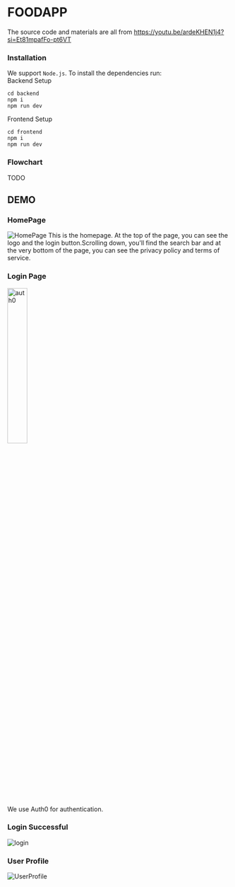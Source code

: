 # FOODAPP
The source code and materials are all from https://youtu.be/ardeKHEN1j4?si=Et81mpafFo-pt6VT
### Installation ###
We support ```Node.js```. To install the dependencies run:</br>
Backend Setup
```
cd backend
npm i
npm run dev
```
Frontend Setup
```
cd frontend
npm i
npm run dev
```
### Flowchart ###
TODO
## DEMO ##
### HomePage ###
![HomePage](https://github.com/user-attachments/assets/03f9b9e4-0533-4dbf-aba5-0b06de452bd6)
This is the homepage. At the top of the page, you can see the logo and the login button.Scrolling down, you'll find the search bar and at the very bottom of the page, you can see the privacy policy and terms of service.
### Login Page ###
<img src="https://github.com/user-attachments/assets/17288236-1991-48f6-a1c0-2639cf984418" alt="auth0" width="30%" />
<br/>
We use Auth0 for authentication.

### Login Successful ###
![login](https://github.com/user-attachments/assets/f7d9a565-bd60-4956-b6da-a025405a8a9e)

### User Profile ###
![UserProfile](https://github.com/user-attachments/assets/daf9730d-8e91-4f2d-86b9-73f4aac53b7d)


